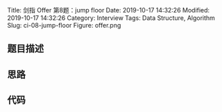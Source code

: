 Title: 剑指 Offer 第8题：jump floor
Date: 2019-10-17 14:32:26
Modified: 2019-10-17 14:32:26
Category: Interview
Tags: Data Structure, Algorithm
Slug: ci-08-jump-floor
Figure: offer.png

## 题目描述
## 思路
## 代码